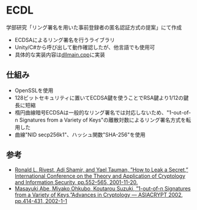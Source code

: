 # ECDL

学部研究「リング署名を用いた事前登録者の匿名認証方式の提案」にて作成
- ECDSAによるリング署名を行うライブラリ
- Unity/C#から呼び出して動作確認したが、他言語でも使用可
- 具体的な実装内容は[dllmain.cpp](/ECDLRingDLL/ECDLRingDLL/dllmain.cpp)に実装

## 仕組み
- OpenSSLを使用
- 128ビットセキュリティに置いてECDSA鍵を使うことでRSA鍵より1/12の鍵長に短縮
- 楕円曲線暗号ECDSAは一般的なリング署名では対応しないため、"1-out-of-n Signatures from
a Variety of Keys"の離散対数によるリング署名方式を転用した
- 曲線"NID secp256k1"、ハッシュ関数"SHA-256"を使用


## 参考
- [Ronald L. Rivest, Adi Shamir, and Yael Tauman, ”How to Leak a Secret,” International Conference on the Theory and Application of Cryptology and Information Security, pp.552–565, 2001-11-20.](https://www.iacr.org/cryptodb/data/paper.php?pubkey=424)
- [Masayuki Abe, Miyako Ohkubo, Koutarou Suzuki, ”1-out-of-n Signatures from a Variety of Keys,”Advances in Cryptology ― ASIACRYPT 2002, pp.414-431, 2002-1-1](https://www.iacr.org/cryptodb/data/paper.php?pubkey=50)